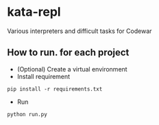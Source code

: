 # kata-repl
Various interpreters and difficult tasks for Codewar


## How to run. for each project
- (Optional) Create a virtual environment
- Install requirement
```
pip install -r requirements.txt
```
- Run
```
python run.py
```
